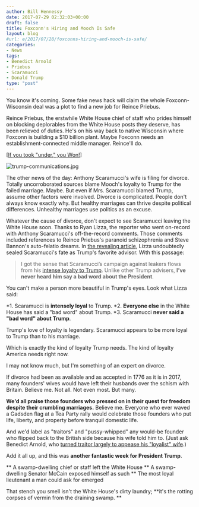 ```yaml
---
author: Bill Hennessy
date: 2017-07-29 02:32:03+00:00
draft: false
title: Foxconn's Hiring and Mooch Is Safe
layout: blog
#url: e/2017/07/28/foxconns-hiring-and-mooch-is-safe/
categories:
- News
tags:
- Benedict Arnold
- Priebus
- Scaramucci
- Donald Trump
type: "post"
---
```


You know it's coming. Some fake news hack will claim the whole Foxconn-Wisconsin deal was a plot to find a new job for Reince Priebus.

Reince Priebus, the erstwhile White House chief of staff who prides himself on blocking deplorables from the White House posts they deserve, has been relieved of duties. He's on his way back to native Wisconsin where Foxconn is building a $10 billion plant. Maybe Foxconn needs an establishment-connected middle manager. Reince'll do.

[[If you took "under," you Won!](https://hennessysview.com/2017/07/27/priebus-over-under/)]

![trump-communications.jpg](https://hennessysview.com/wp-content/uploads/2017/07/trump-communications.jpg)


The other news of the day: Anthony Scaramucci's wife is filing for divorce. Totally uncorroborated sources blame Mooch's loyalty to Trump for the failed marriage. Maybe. But even if Mrs. Scaramucci blamed Trump, assume other factors were involved. Divorce is complicated. People don't always know exactly why. But healthy marriages can thrive despite political differences. Unhealthy marriages use politics as an excuse.

Whatever the cause of divorce, don't expect to see Scaramucci leaving the White House soon. Thanks to Ryan Lizza, the reporter who went on-record with Anthony Scaramucci's off-the-record comments. Those comments included references to Reince Priebus's paranoid schizophrenia and Steve Bannon's auto-felatio dreams. In [the revealing article](https://www.newyorker.com/news/ryan-lizza/anthony-scaramucci-called-me-to-unload-about-white-house-leakers-reince-priebus-and-steve-bannon), Lizza undoubtedly sealed Scaramucci's fate as Trump's favorite advisor. With this passage:



> I got the sense that Scaramucci’s campaign against leakers flows from his [intense loyalty to Trump](https://www.newyorker.com/news/amy-davidson-sorkin/when-anthony-scaramucci-fell-in-love-with-donald-trump). Unlike other Trump advisers, **I’ve never heard him say a bad word about the President**.



You can't make a person more beautiful in Trump's eyes. Look what Lizza said:




*1. Scaramucci is **intensely loyal** to Trump.
*2. **Everyone else** in the White House has said a "bad word" about Trump.
*3. Scaramucci **never said a "bad word" about Trump**.


Trump's love of loyalty is legendary. Scaramucci appears to be more loyal to Trump than to his marriage.

Which is exactly the kind of loyalty Trump needs. The kind of loyalty America needs right now.

I may not know much, but I'm something of an expert on divorce.

If divorce had been as available and as accepted in 1776 as it is in 2017, many founders' wives would have left their husbands over the schism with Britain. Believe me. Not all. Not even most. But many.

**We'd all praise those founders who pressed on in their quest for freedom despite their crumbling marriages.** Believe me. Everyone who ever waved a Gadsden flag at a Tea Party rally would celebrate those founders who put life, liberty, and property before tranquil domestic life.

And we'd label as "traitors" and "pussy-whipped" any would-be founder who flipped back to the British side because his wife told him to. (Just ask Benedict Arnold, who [turned traitor largely to appease his "loyalist" wife](https://en.wikipedia.org/wiki/Peggy_Shippen).)

Add it all up, and this was **another fantastic week for President Trump**.




** A swamp-dwelling chief or staff left the White House
** A swamp-dwelling Senator McCain exposed himself as such
** The most loyal lieutenant a man could ask for emerged


That stench you smell isn't the White House's dirty laundry; **it's the rotting corpses of vermin from the draining swamp. **
